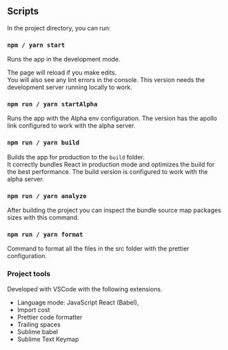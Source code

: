 ## Scripts

In the project directory, you can run:

### `npm / yarn start`

Runs the app in the development mode.<br>

The page will reload if you make edits.<br>
You will also see any lint errors in the console.
This version needs the development server running locally to work.


### `npm run / yarn startAlpha`

Runs the app with the Alpha env configuration.
The version has the apollo link configured to work with the alpha server.

### `npm run / yarn build`

Builds the app for production to the `build` folder.<br>
It correctly bundles React in production mode and optimizes the build for the best performance.
The build version is configured to work with the alpha server.

### `npm run / yarn analyze`
After building the project you can inspect the bundle source map packages sizes with this command.

### `npm run / yarn format`
Command to format all the files in the src folder with the prettier configuration.


### Project tools

Developed with VSCode with the following extensions.
- Language mode: JavaScript React (Babel),
- Import cost
- Prettier code formatter
- Trailing spaces
- Sublime babel
- Sublime Text Keymap

